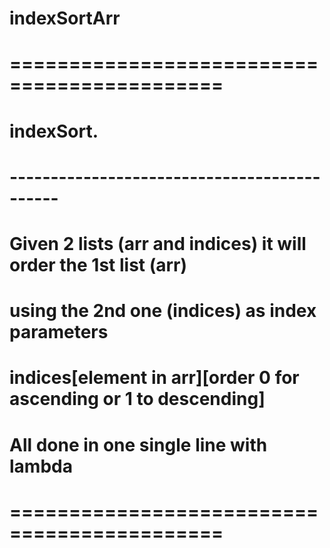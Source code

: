 # indexSortArr

# ============================================
# indexSort.
# --------------------------------------------
# Given 2 lists (arr and indices) it will order the 1st list (arr) 
# using the 2nd one (indices) as index parameters 
# indices[element in arr][order 0 for ascending or 1 to descending]
# All done in one single line with lambda
# ============================================
